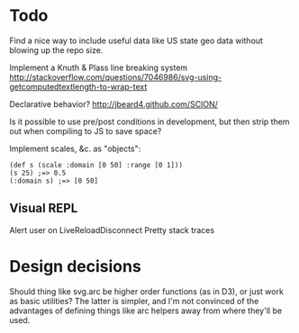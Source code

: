 Todo
====

Find a nice way to include useful data like US state geo data without blowing up the repo size.


Implement a Knuth & Plass line breaking system
  http://stackoverflow.com/questions/7046986/svg-using-getcomputedtextlength-to-wrap-text


Declarative behavior?
  http://jbeard4.github.com/SCION/


Is it possible to use pre/post conditions in development, but then strip them out when compiling to JS to save space?


Implement scales, &c. as "objects":

    (def s (scale :domain [0 50] :range [0 1]))
    (s 25) ;=> 0.5
    (:domain s) ;=> [0 50]


Visual REPL
-----------

Alert user on LiveReloadDisconnect
Pretty stack traces



Design decisions
================

Should thing like svg.arc be higher order functions (as in D3), or just work as basic utilities?
The latter is simpler, and I'm not convinced of the advantages of defining things like arc helpers away from where they'll be used.
